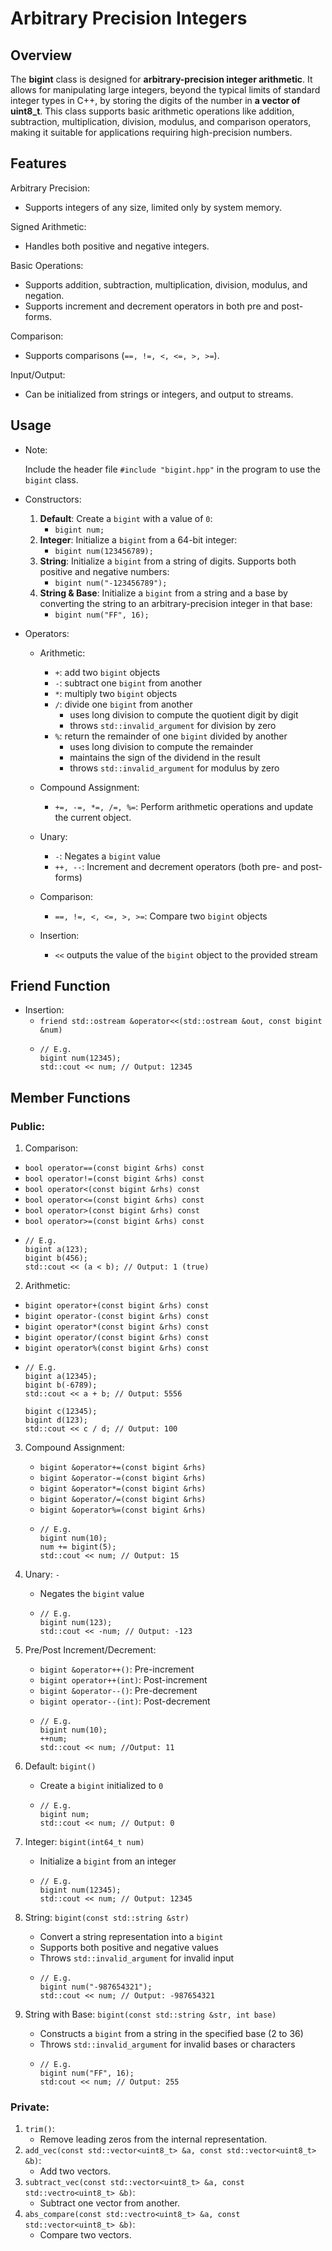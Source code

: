 # Arbitrary Precision Integers

## Overview
The **bigint** class is designed for **arbitrary-precision integer arithmetic**. It allows for manipulating large integers, beyond the typical limits of standard integer types in C++, by storing the digits of the number in **a vector of uint8_t**. This class supports basic arithmetic operations like addition, subtraction, multiplication, division, modulus, and comparison operators, making it suitable for applications requiring high-precision numbers.

## Features
Arbitrary Precision: 
- Supports integers of any size, limited only by system memory.

Signed Arithmetic: 
- Handles both positive and negative integers.

Basic Operations: 
- Supports addition, subtraction, multiplication, division, modulus, and negation.
- Supports increment and decrement operators in both pre and post-forms.

Comparison: 
- Supports comparisons (`==, !=, <, <=, >, >=`).

Input/Output: 
- Can be initialized from strings or integers, and output to streams.

## Usage
- Note:

    Include the header file `#include "bigint.hpp"` in the program to use the `bigint` class.
- Constructors:

    1. **Default**: Create a `bigint` with a value of `0`:
       - `bigint num;`
    2. **Integer**: Initialize a `bigint` from a 64-bit integer:
       - `bigint num(123456789);`
    3. **String**: Initialize a `bigint` from a string of digits. Supports both positive and negative numbers:
       - `bigint num("-123456789");`
    4. **String & Base**: Initialize a `bigint` from a string and a base by converting the string to an arbitrary-precision integer in that base:
       - `bigint num("FF", 16);`
- Operators:

    - Arithmetic:
        * `+`: add two `bigint` objects
        * `-`: subtract one `bigint` from another
        * `*`: multiply two `bigint` objects
        * `/`: divide one `bigint` from another
          - uses long division to compute the quotient digit by digit
          - throws `std::invalid_argument` for division by zero
        * `%`: return the remainder of one `bigint` divided by another
          - uses long division to compute the remainder
          - maintains the sign of the dividend in the result
          - throws `std::invalid_argument` for modulus by zero

    - Compound Assignment:
        * `+=, -=, *=, /=, %=`: Perform arithmetic operations and update the current object.

    - Unary:
        * `-`: Negates a `bigint` value
        * `++, --`: Increment and decrement operators (both pre- and post- forms)

    - Comparison:
        * `==, !=, <, <=, >, >=`: Compare two `bigint` objects

    - Insertion:
        * `<<` outputs the value of the `bigint` object to the provided stream

## Friend Function
- Insertion:
  * `friend std::ostream &operator<<(std::ostream &out, const bigint &num)`
  * ```
    // E.g.
    bigint num(12345);
    std::cout << num; // Output: 12345
    ```

## Member Functions
### Public:
1. Comparison:
  - `bool operator==(const bigint &rhs) const`
  - `bool operator!=(const bigint &rhs) const`
  - `bool operator<(const bigint &rhs) const`
  - `bool operator<=(const bigint &rhs) const`
  - `bool operator>(const bigint &rhs) const`
  - `bool operator>=(const bigint &rhs) const`
  - ```
    // E.g.
    bigint a(123);
    bigint b(456);
    std::cout << (a < b); // Output: 1 (true)
    ```

2. Arithmetic:
  - `bigint operator+(const bigint &rhs) const`
  - `bigint operator-(const bigint &rhs) const`
  - `bigint operator*(const bigint &rhs) const`
  - `bigint operator/(const bigint &rhs) const`
  - `bigint operator%(const bigint &rhs) const`
  - ```
    // E.g.
    bigint a(12345);
    bigint b(-6789);
    std::cout << a + b; // Output: 5556

    bigint c(12345);
    bigint d(123);
    std::cout << c / d; // Output: 100
    ```

3. Compound Assignment:
    - `bigint &operator+=(const bigint &rhs)`
    - `bigint &operator-=(const bigint &rhs)`
    - `bigint &operator*=(const bigint &rhs)`
    - `bigint &operator/=(const bigint &rhs)`
    - `bigint &operator%=(const bigint &rhs)`
    - ```
      // E.g.
      bigint num(10);
      num += bigint(5);
      std::cout << num; // Output: 15
      ```

4. Unary: `-`
    - Negates the `bigint` value
    - ```
      // E.g.
      bigint num(123);
      std::cout << -num; // Output: -123
      ```

5. Pre/Post Increment/Decrement:
    - `bigint &operator++()`: Pre-increment
    - `bigint operator++(int)`: Post-increment
    - `bigint &operator--()`: Pre-decrement
    - `bigint operator--(int)`: Post-decrement
    - ```
      // E.g.
      bigint num(10);
      ++num;
      std::cout << num; //Output: 11
      ```

6. Default: `bigint()`
    - Create a `bigint` initialized to `0`
    - ```
      // E.g.
      bigint num;
      std::cout << num; // Output: 0
      ```

7. Integer: `bigint(int64_t num)`
    - Initialize a `bigint` from an integer
    - ```
      // E.g.
      bigint num(12345);
      std::cout << num; // Output: 12345
      ```

8. String: `bigint(const std::string &str)`
    - Convert a string representation into a `bigint`
    - Supports both positive and negative values
    - Throws `std::invalid_argument` for invalid input
    - ```
      // E.g.
      bigint num("-987654321");
      std::cout << num; // Output: -987654321
      ```

9. String with Base: `bigint(const std::string &str, int base)`
    - Constructs a `bigint` from a string in the specified base (2 to 36)
    - Throws `std::invalid_argument` for invalid bases or characters
    - ```
      // E.g.
      bigint num("FF", 16);
      std:cout << num; // Output: 255
      ```

### Private:
1. `trim()`:
    - Remove leading zeros from the internal representation.
2. `add_vec(const std::vector<uint8_t> &a, const std::vector<uint8_t> &b)`:
    - Add two vectors.
3. `subtract_vec(const std::vector<uint8_t> &a, const std::vectro<uint8_t> &b)`:
    - Subtract one vector from another.
4. `abs_compare(const std::vectro<uint8_t> &a, const std::vector<uint8_t> &b)`:
    - Compare two vectors.

